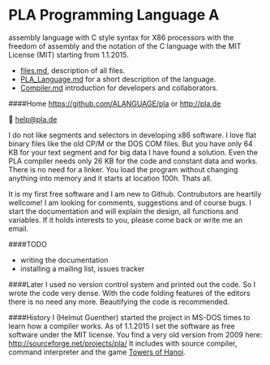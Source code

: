 PLA Programming Language A
=
assembly language with C style syntax for X86 processors with the freedom of assembly and the notation of the C language with the MIT License (MIT) starting from 1.1.2015.

* [files.md](doc/files.md), description of all files.
* [PLA_Language.md](doc/PLA_Language.md) for a short description of the language.
* [Compiler.md](/doc/PLA_Compiler.md) introduction for developers and collaborators.

####Home
https://github.com/ALANGUAGE/pla or http://pla.de

:e-mail: help@pla.de

I do not like segments and selectors in developing x86 software. I love flat binary files like the old CP/M or the DOS COM files. But you have only 64 KB for your text segment and for big data I have found a solution. Even the PLA compiler needs only 26 KB for the code and constant data and works. There is no need for a linker. You load the program without changing anything into memory and it starts at location 100h. Thats all.

It is my first free software and I am new to Github. Contrubutors are heartily wellcome! 
I am looking for comments, suggestions and of  course bugs. I start the documentation and will explain the design, all functions and variables. If it holds interests to you, please come back or write me an email.

####TODO
* writing the documentation
* installing a mailing list, issues tracker

####Later
I used no version control system and printed out the code. 
So I wrote the code very dense. With the code folding features of the editors 
there is no need any more. Beautifying the code is recommended.

####History
I (Helmut Guenther) started the project in MS-DOS times to learn how a compiler works.
As of 1.1.2015 I set the software as free software under the MIT license.
You find a very old version from 2009 here: http://sourceforge.net/projects/pla/
It includes with source compiler, command interpreter and the game [Towers of Hanoi](http://en.wikipedia.org/wiki/Tower_of_Hanoi).

